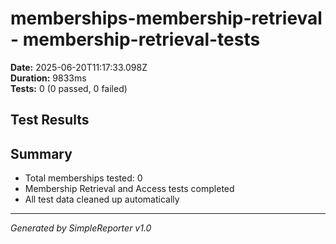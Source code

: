 # memberships-membership-retrieval - membership-retrieval-tests

**Date:** 2025-06-20T11:17:33.098Z  
**Duration:** 9833ms  
**Tests:** 0 (0 passed, 0 failed)

## Test Results



## Summary

- Total memberships tested: 0
- Membership Retrieval and Access tests completed
- All test data cleaned up automatically

---
*Generated by SimpleReporter v1.0*
